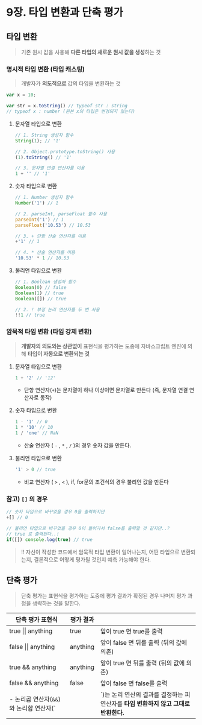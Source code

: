 # 9장. 타입 변환과 단축 평가

## 타입 변환

> 기존 원시 값을 사용해 **다른 타입의 새로운 원시 값을 생성**하는 것
> 

### 명시적 타입 변환 (타입 캐스팅)

> 개발자가 **의도적으로** 값의 타입을 변환하는 것
> 

```jsx
var x = 10;

var str = x.toString() // typeof str : string
// typeof x : number (원본 x의 타입은 변경되지 않는다)
```

1. 문자열 타입으로 변환
    
    ```jsx
    // 1. String 생성자 함수
    String(1); // '1'
    
    // 2. Object.prototype.toString() 사용
    (1).toString() // '1'
    
    // 3. 문자열 연결 연산자를 이용
    1 + '' // '1'
    ```
    

1. 숫자 타입으로 변환
    
    ```jsx
    // 1. Number 생성자 함수
    Number('1') // 1
    
    // 2. parseInt, parseFloat 함수 사용
    parseInt('1') // 1
    parseFloat('10.53') // 10.53
    
    // 3. + 단항 산술 연산자를 이용
    +'1' // 1
    
    // 4. * 산술 연산자를 이용
    '10.53' * 1 // 10.53
    ```
    

1. 불리언 타입으로 변환
    
    ```jsx
    // 1. Boolean 생성자 함수
    Boolean(0) // false
    Boolean(1) // true
    Boolean([]) // true
    
    // 2. ! 부정 논리 연산자를 두 번 사용
    !!1 // true
    ```
    

### 암묵적 타입 변환 (타입 강제 변환)

> **개발자의 의도와는 상관없이** 표현식을 평가하는 도중에 자바스크립트 엔진에 의해 **타입이 자동으로 변환되는 것**
> 

1. 문자열 타입으로 변환
    
    ```jsx
    1 + '2' // '12'
    ```
    
    - 단항 연산자(`+`)는 문자열이 하나 이상이면 문자열로 만든다 (즉, 문자열 연결 연산자로 동작)
    
2. 숫자 타입으로 변환
    
    ```jsx
    1 - '1' // 0
    1 * '10' // 10
    1 / 'one' // NaN
    ```
    
    - 산술 연산자 ( `-` , `*` , `/` )의 경우 숫자 값을 만든다.
    
3. 불리언 타입으로 변환
    
    ```jsx
    '1' > 0 // true
    ```
    
    - 비교 연산자 ( `>` , `<` ), if, for문의 조건식의 경우 불리언 값을 만든다
    

### 참고) `[]` 의 경우

```jsx
// 숫자 타입으로 바꾸었을 경우 0을 출력하지만
+[] // 0

// 불리언 타입으로 바꾸었을 경우 0이 들어가서 false를 출력할 것 같지만..?
// true 로 출력된다..!
if([]) console.log(true) // true
```

> ‼️ 자신이 작성한 코드에서 암묵적 타입 변환이 일어나는지, 어떤 타입으로 변환되는지, 결론적으로 어떻게 평가될 것인지 예측 가능해야 한다.
> 

## 단축 평가

> 단축 평가는 표현식을 평가하는 도중에 평가 결과가 확정된 경우 나머지 평가 과정을 생략하는 것을 말한다.
> 

| 단축 평가 표현식 | 평가 결과 |  |
| --- | --- | --- |
| true \|\| anything | true | 앞이 true 면 true를 출력 |
| false \|\| anything | anything | 앞이 false 면 뒤를 출력 (뒤의 값에 의존) |
| true && anything | anything | 앞이 true 면 뒤를 출력 (뒤의 값에 의존) |
| false && anything | false | 앞이 false 면 false를 출력 |
- 논리곱 연산자(`&&`)와 논리합 연산자(`||`)는 논리 연산의 결과를 결정하는 피연산자를 **타입 변환하지 않고 그대로 반환한다.**